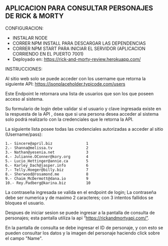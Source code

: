 ## APLICACION PARA CONSULTAR PERSONAJES DE RICK & MORTY

CONFIGURACION:
- INSTALAR NODE
- CORRER NPM INSTALL PARA DESCARGAR LAS DEPENDENCIAS
- CORRER NPM START PARA INICIAR EL SERVIDOR (APLICACION CORRIENDO EN EL PUERTO 7001)
- Deployado en: https://rick-and-morty-review.herokuapp.com/

INSTRUCCIONES: 

Al sitio web solo se puede acceder con los username que retorna la siguiente API: https://jsonplaceholder.typicode.com/users

Este Endpoint le retornara una lista de usuarios que son los que poseen acceso al sistema.

Su formulario de login debe validar si el usuario y clave ingresada existe en la respuesta de la API , ósea que si una persona desea acceder al sistema solo podrá realizarlo con la credenciales que le retorna la API.

La siguiente lista posee todas las credenciales autorizadas a acceder al sitio (Username/pass):

    1.- Sincere@april.biz	            1
    2.- Shanna@melissa.tv	            2
    3.- Nathan@yesenia.net	            3
    4.- Julianne.OConner@kory.org	    4
    5.- Lucio_Hettinger@annie.ca	    5
    6.- Karley_Dach@jasper.info	        6
    7.- Telly.Hoeger@billy.biz	        7
    8.- Sherwood@rosamond.me	        8
    9.- Chaim_McDermott@dana.io	        9
    10.- Rey.Padberg@karina.biz	        10

La contraseña ingresada se valida en el endpoint de login; La contraseña debe ser numerica y de maximo 2 caracteres; con 3 intentos fallidos se bloquea el usuario.

Despues de iniciar sesion se puede ingresar a la pantalla de consulta de personajes; esta pantalla utiliza la api “https://rickandmortyapi.com/”.

En la pantalla de consulta se debe ingresar el ID de personaje, y con esto se pueden consultar los datos y la imagen del personaje haciendo click sobre el campo "Name".